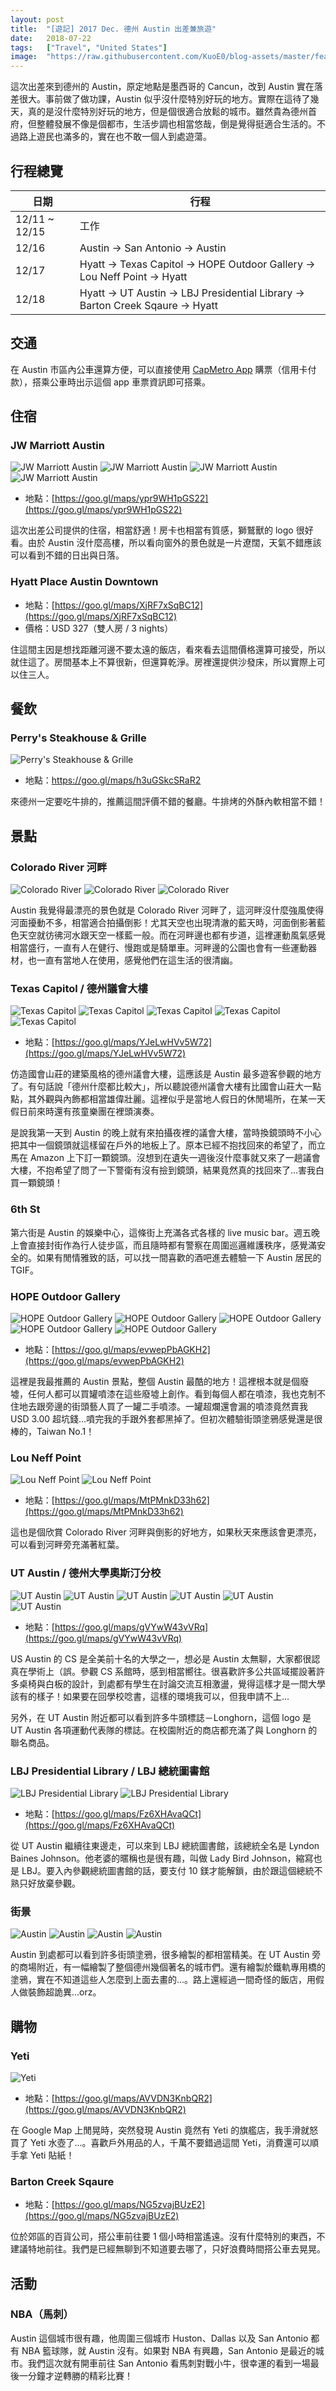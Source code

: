 ```yaml
---
layout: post
title:  "[遊記] 2017 Dec. 德州 Austin 出差兼旅遊"
date:   2018-07-22
tags:   ["Travel", "United States"]
image:  "https://raw.githubusercontent.com/KuoE0/blog-assets/master/feature-photos/2018-07-22-travel-2017-dec-texas-austin.jpg"
---
```


這次出差來到德州的 Austin，原定地點是墨西哥的 Cancun，改到 Austin 實在落差很大。事前做了做功課，Austin 似乎沒什麼特別好玩的地方。實際在這待了幾天，真的是沒什麼特別好玩的地方，但是個很適合放鬆的城市。雖然貴為德州首府，但整體發展不像是個都市，生活步調也相當悠哉，倒是覺得挺適合生活的。不過路上遊民也滿多的，實在也不敢一個人到處遊蕩。

## 行程總覽

日期 | 行程
----|----
12/11 ~ 12/15 | 工作
12/16 | Austin → San Antonio → Austin
12/17 | Hyatt → Texas Capitol → HOPE Outdoor Gallery → Lou Neff Point → Hyatt
12/18 | Hyatt → UT Austin → LBJ Presidential Library → Barton Creek Sqaure → Hyatt


## 交通

在 Austin 市區內公車還算方便，可以直接使用 [CapMetro App](https://www.capmetro.org/app/) 購票（信用卡付款），搭乘公車時出示這個 app 車票資訊即可搭乘。

## 住宿

### JW Marriott Austin

![JW Marriott Austin](https://raw.githubusercontent.com/kuoe0/blog-assets/master/content-photos/2018-07-22-travel-2017-dec-texas-austin-01.jpg)
![JW Marriott Austin](https://raw.githubusercontent.com/kuoe0/blog-assets/master/content-photos/2018-07-22-travel-2017-dec-texas-austin-02.jpg)
![JW Marriott Austin](https://raw.githubusercontent.com/kuoe0/blog-assets/master/content-photos/2018-07-22-travel-2017-dec-texas-austin-03.jpg)
![JW Marriott Austin](https://raw.githubusercontent.com/kuoe0/blog-assets/master/content-photos/2018-07-22-travel-2017-dec-texas-austin-04.jpg)

- 地點：[https://goo.gl/maps/ypr9WH1pGS22](https://goo.gl/maps/ypr9WH1pGS22)

這次出差公司提供的住宿，相當舒適！房卡也相當有質感，獅鷲獸的 logo 很好看。由於 Austin 沒什麼高樓，所以看向窗外的景色就是一片遼闊，天氣不錯應該可以看到不錯的日出與日落。

### Hyatt Place Austin Downtown

- 地點：[https://goo.gl/maps/XjRF7xSqBC12](https://goo.gl/maps/XjRF7xSqBC12)
- 價格：USD 327（雙人房 / 3 nights）

住這間主因是想找距離河邊不要太遠的飯店，看來看去這間價格還算可接受，所以就住這了。房間基本上不算很新，但還算乾淨。房裡還提供沙發床，所以實際上可以住三人。

## 餐飲

### Perry's Steakhouse & Grille

![Perry's Steakhouse & Grille](https://raw.githubusercontent.com/kuoe0/blog-assets/master/content-photos/2018-07-22-travel-2017-dec-texas-austin-05.jpg)

- 地點：https://goo.gl/maps/h3uGSkcSRaR2

來德州一定要吃牛排的，推薦這間評價不錯的餐廳。牛排烤的外酥內軟相當不錯！

## 景點

### Colorado River 河畔

![Colorado River](https://raw.githubusercontent.com/kuoe0/blog-assets/master/content-photos/2018-07-22-travel-2017-dec-texas-austin-06.jpg)
![Colorado River](https://raw.githubusercontent.com/kuoe0/blog-assets/master/content-photos/2018-07-22-travel-2017-dec-texas-austin-07.jpg)
![Colorado River](https://raw.githubusercontent.com/kuoe0/blog-assets/master/content-photos/2018-07-22-travel-2017-dec-texas-austin-08.jpg)

Austin 我覺得最漂亮的景色就是 Colorado River 河畔了，這河畔沒什麼強風使得河面擾動不多，相當適合拍攝倒影！尤其天空也出現清澈的藍天時，河面倒影著藍色天空就彷彿河水跟天空一樣藍一般。而在河畔邊也都有步道，這裡運動風氣感覺相當盛行，一直有人在健行、慢跑或是騎單車。河畔邊的公園也會有一些運動器材，也一直有當地人在使用，感覺他們在這生活的很清幽。

### Texas Capitol / 德州議會大樓

![Texas Capitol](https://raw.githubusercontent.com/kuoe0/blog-assets/master/content-photos/2018-07-22-travel-2017-dec-texas-austin-09.jpg)
![Texas Capitol](https://raw.githubusercontent.com/kuoe0/blog-assets/master/content-photos/2018-07-22-travel-2017-dec-texas-austin-10.jpg)
![Texas Capitol](https://raw.githubusercontent.com/kuoe0/blog-assets/master/content-photos/2018-07-22-travel-2017-dec-texas-austin-11.jpg)
![Texas Capitol](https://raw.githubusercontent.com/kuoe0/blog-assets/master/content-photos/2018-07-22-travel-2017-dec-texas-austin-12.jpg)
![Texas Capitol](https://raw.githubusercontent.com/kuoe0/blog-assets/master/content-photos/2018-07-22-travel-2017-dec-texas-austin-13.jpg)

- 地點：[https://goo.gl/maps/YJeLwHVv5W72](https://goo.gl/maps/YJeLwHVv5W72)

仿造國會山莊的建築風格的德州議會大樓，這應該是 Austin 最多遊客參觀的地方了。有句話說「德州什麼都比較大」，所以聽說德州議會大樓有比國會山莊大一點點，其外觀與內飾都相當雄偉壯麗。這裡似乎是當地人假日的休閒場所，在某一天假日前來時還有孩童樂團在裡頭演奏。

是說我第一天到 Austin 的晚上就有來拍攝夜裡的議會大樓，當時換鏡頭時不小心把其中一個鏡頭就這樣留在戶外的地板上了。原本已經不抱找回來的希望了，而立馬在 Amazon 上下訂一顆鏡頭。沒想到在遺失一週後沒什麼事就又來了一趟議會大樓，不抱希望了問了一下警衛有沒有撿到鏡頭，結果竟然真的找回來了...害我白買一顆鏡頭！

### 6th St

第六街是 Austin 的娛樂中心，這條街上充滿各式各樣的 live music bar。週五晚上會直接封街作為行人徒步區，而且隨時都有警察在周圍巡邏維護秩序，感覺滿安全的。如果有閒情雅致的話，可以找一間喜歡的酒吧進去體驗一下 Austin 居民的 TGIF。

### HOPE Outdoor Gallery

![HOPE Outdoor Gallery](https://raw.githubusercontent.com/kuoe0/blog-assets/master/content-photos/2018-07-22-travel-2017-dec-texas-austin-14.jpg)
![HOPE Outdoor Gallery](https://raw.githubusercontent.com/kuoe0/blog-assets/master/content-photos/2018-07-22-travel-2017-dec-texas-austin-15.jpg)
![HOPE Outdoor Gallery](https://raw.githubusercontent.com/kuoe0/blog-assets/master/content-photos/2018-07-22-travel-2017-dec-texas-austin-16.jpg)
![HOPE Outdoor Gallery](https://raw.githubusercontent.com/kuoe0/blog-assets/master/content-photos/2018-07-22-travel-2017-dec-texas-austin-17.jpg)
![HOPE Outdoor Gallery](https://raw.githubusercontent.com/kuoe0/blog-assets/master/content-photos/2018-07-22-travel-2017-dec-texas-austin-18.jpg)

- 地點：[https://goo.gl/maps/evwepPbAGKH2](https://goo.gl/maps/evwepPbAGKH2)

這裡是我最推薦的 Austin 景點，整個 Austin 最酷的地方！這裡根本就是個廢墟，任何人都可以買罐噴漆在這些廢墟上創作。看到每個人都在噴漆，我也克制不住地去跟旁邊的街頭藝人買了一罐二手噴漆。一罐超爛還會漏的噴漆竟然賣我 USD 3.00 超坑錢...噴完我的手跟外套都黑掉了。但初次體驗街頭塗鴉感覺還是很棒的，Taiwan No.1！

### Lou Neff Point

![Lou Neff Point](https://raw.githubusercontent.com/kuoe0/blog-assets/master/content-photos/2018-07-22-travel-2017-dec-texas-austin-19.jpg)
![Lou Neff Point](https://raw.githubusercontent.com/kuoe0/blog-assets/master/content-photos/2018-07-22-travel-2017-dec-texas-austin-20.jpg)

- 地點：[https://goo.gl/maps/MtPMnkD33h62](https://goo.gl/maps/MtPMnkD33h62)

這也是個欣賞 Colorado River 河畔與倒影的好地方，如果秋天來應該會更漂亮，可以看到河畔旁充滿著紅葉。

### UT Austin / 德州大學奧斯汀分校

![UT Austin](https://raw.githubusercontent.com/kuoe0/blog-assets/master/content-photos/2018-07-22-travel-2017-dec-texas-austin-21.jpg)
![UT Austin](https://raw.githubusercontent.com/kuoe0/blog-assets/master/content-photos/2018-07-22-travel-2017-dec-texas-austin-22.jpg)
![UT Austin](https://raw.githubusercontent.com/kuoe0/blog-assets/master/content-photos/2018-07-22-travel-2017-dec-texas-austin-23.jpg)
![UT Austin](https://raw.githubusercontent.com/kuoe0/blog-assets/master/content-photos/2018-07-22-travel-2017-dec-texas-austin-24.jpg)
![UT Austin](https://raw.githubusercontent.com/kuoe0/blog-assets/master/content-photos/2018-07-22-travel-2017-dec-texas-austin-25.jpg)
![UT Austin](https://raw.githubusercontent.com/kuoe0/blog-assets/master/content-photos/2018-07-22-travel-2017-dec-texas-austin-26.jpg)

- 地點：[https://goo.gl/maps/gVYwW43vVRq](https://goo.gl/maps/gVYwW43vVRq)

US Austin 的 CS 是全美前十名的大學之一，想必是 Austin 太無聊，大家都很認真在學術上（誤。參觀 CS 系館時，感到相當嚮往。很喜歡許多公共區域擺設著許多桌椅與白板的設計，到處都有學生在討論交流互相激盪，覺得這樣才是一間大學該有的樣子！如果要在回學校唸書，這樣的環境我可以，但我申請不上…

另外，在 UT Austin 附近都可以看到許多牛頭標誌－Longhorn，這個 logo 是 UT Austin 各項運動代表隊的標誌。在校園附近的商店都充滿了與 Longhorn 的聯名商品。

### LBJ Presidential Library / LBJ 總統圖書館

![LBJ Presidential Library](https://raw.githubusercontent.com/kuoe0/blog-assets/master/content-photos/2018-07-22-travel-2017-dec-texas-austin-27.jpg)
![LBJ Presidential Library](https://raw.githubusercontent.com/kuoe0/blog-assets/master/content-photos/2018-07-22-travel-2017-dec-texas-austin-28.jpg)

- 地點：[https://goo.gl/maps/Fz6XHAvaQCt](https://goo.gl/maps/Fz6XHAvaQCt)

從 UT Austin 繼續往東邊走，可以來到 LBJ 總統圖書館，該總統全名是 Lyndon Baines Johnson。他老婆的暱稱也是很有趣，叫做 Lady Bird Johnson，縮寫也是 LBJ。要入內參觀總統圖書館的話，要支付 10 鎂才能解鎖，由於跟這個總統不熟只好放棄參觀。

### 街景

![Austin](https://raw.githubusercontent.com/kuoe0/blog-assets/master/content-photos/2018-07-22-travel-2017-dec-texas-austin-29.jpg)
![Austin](https://raw.githubusercontent.com/kuoe0/blog-assets/master/content-photos/2018-07-22-travel-2017-dec-texas-austin-30.jpg)
![Austin](https://raw.githubusercontent.com/kuoe0/blog-assets/master/content-photos/2018-07-22-travel-2017-dec-texas-austin-31.jpg)
![Austin](https://raw.githubusercontent.com/kuoe0/blog-assets/master/content-photos/2018-07-22-travel-2017-dec-texas-austin-32.jpg)

Austin 到處都可以看到許多街頭塗鴉，很多繪製的都相當精美。在 UT Austin 旁的商場附近，有一幅繪製了整個德州幾個著名的城市們。還有繪製於鐵軌專用橋的塗鴉，實在不知道這些人怎麼到上面去畫的...。路上還經過一間奇怪的飯店，用假人做裝飾超詭異...orz。

## 購物

### Yeti

![Yeti](https://raw.githubusercontent.com/kuoe0/blog-assets/master/content-photos/2018-07-22-travel-2017-dec-texas-austin-33.jpg)

- 地點：[https://goo.gl/maps/AVVDN3KnbQR2](https://goo.gl/maps/AVVDN3KnbQR2)

在 Google Map 上閒晃時，突然發現 Austin 竟然有 Yeti 的旗艦店，我手滑就怒買了 Yeti 水壺了...。喜歡戶外用品的人，千萬不要錯過這間 Yeti，消費還可以順手拿 Yeti 貼紙！

### Barton Creek Sqaure

- 地點：[https://goo.gl/maps/NG5zvajBUzE2](https://goo.gl/maps/NG5zvajBUzE2)

位於郊區的百貨公司，搭公車前往要 1 個小時相當遙遠。沒有什麼特別的東西，不建議特地前往。我們是已經無聊到不知道要去哪了，只好浪費時間搭公車去晃晃。

## 活動

### NBA（馬刺）

Austin 這個城市很有趣，他周圍三個城市 Huston、Dallas 以及 San Antonio 都有 NBA 籃球隊，就 Austin 沒有。如果對 NBA 有興趣，San Antonio 是最近的城市。我們這次就有開車前往 San Antonio 看馬刺對戰小牛，很幸運的看到一場最後一分鐘才逆轉勝的精彩比賽！



